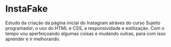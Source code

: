 # InstaFake
Estudo da criação da página inicial do Instagram atráves do curso Sujeito programador, o uso do HTML e CSS, a responsividade e estilização.
Com o tempo vou aperfeiçoando algumas coisas e mudando outras, para com isso aprender e ir melhorando.

